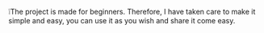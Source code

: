 ❕The project is made for beginners. Therefore, I have taken care to make it simple and easy, you can use it as you wish and share it come easy.
